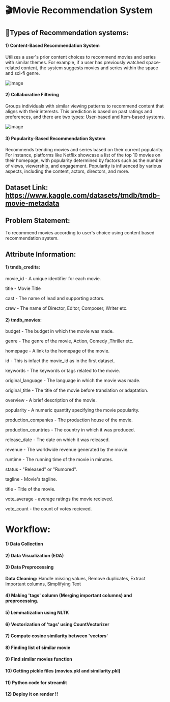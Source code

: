 # 🎬Movie Recommendation System 

## 🍿Types of Recommendation systems:

#### 1) Content-Based Recommendation System
Utilizes a user's prior content choices to recommend movies and series with similar themes. For example, if a user has previously watched space-related content, the system suggests movies and series within the space and sci-fi genre.

![image](https://github.com/Vidul1524/CodeClauseInternship_MovieRecommendationSystem/assets/141549841/f729a622-3b9f-4168-98be-511660afac02)



#### 2) Collaborative Filtering
Groups individuals with similar viewing patterns to recommend content that aligns with their interests. This prediction is based on past ratings and preferences, and there are two types: User-based and Item-based systems.

![image](https://github.com/Vidul1524/CodeClauseInternship_MovieRecommendationSystem/assets/141549841/99c40c2c-b43e-4ece-9231-15b15ddf85c4)


#### 3) Popularity-Based Recommendation System
Recommends trending movies and series based on their current popularity. For instance, platforms like Netflix showcase a list of the top 10 movies on their homepage, with popularity determined by factors such as the number of views, viewership, and engagement. Popularity is influenced by various aspects, including the content, actors, directors, and more.


## Dataset Link: https://www.kaggle.com/datasets/tmdb/tmdb-movie-metadata

## Problem Statement:

To recommend movies according to user's choice using content based recommendation system.


## Attribute Information:

#### **1)** tmdb_credits:
movie_id - A unique identifier for each movie.

title - Movie Title

cast - The name of lead and supporting actors.

crew - The name of Director, Editor, Composer, Writer etc.

#### **2)** tmdb_movies:
budget - The budget in which the movie was made.

genre - The genre of the movie, Action, Comedy ,Thriller etc.

homepage - A link to the homepage of the movie.

id - This is infact the movie_id as in the first dataset.

keywords - The keywords or tags related to the movie.

original_language - The language in which the movie was made.

original_title - The title of the movie before translation or adaptation.

overview - A brief description of the movie.

popularity - A numeric quantity specifying the movie popularity.

production_companies - The production house of the movie.

production_countries - The country in which it was produced.

release_date - The date on which it was released.

revenue - The worldwide revenue generated by the movie.

runtime - The running time of the movie in minutes.

status - "Released" or "Rumored".

tagline - Movie's tagline.

title - Title of the movie.

vote_average - average ratings the movie recieved.

vote_count - the count of votes recieved.

# Workflow:
#### 1) Data Collection
#### 2) Data Visualization (EDA)
#### 3) Data Preprocessing
  **Data Cleaning:** Handle missing values, Remove duplicates, Extract Important columns, Simplifying Text
#### 4) Making 'tags' column (Merging important columns) and preprocessing.
#### 5) Lemmatization using NLTK
#### 6) Vectorization of 'tags' using CountVectorizer
#### 7) Compute cosine similarity between 'vectors'
#### 8) Finding list of similar movie
#### 9) Find similar movies function
#### 10) Getting pickle files (movies.pkl and similarity.pkl)
#### 11) Python code for streamlit
#### 12) Deploy it on render !!
